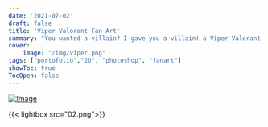 ```yaml
---
date: '2021-07-02'
draft: false
title: 'Viper Valorant Fan Art'
summary: "You wanted a villain? I gave you a villain! a Viper Valorant Fan Art." 
cover:
    image: "/img/viper.png"
tags: ["portofolio","2D", "photoshop", "fanart"]
showToc: true
TocOpen: false
---
```

[![Image](/img/viper.png)](/img/viper.png)

{{< lightbox src="02.png">}}

